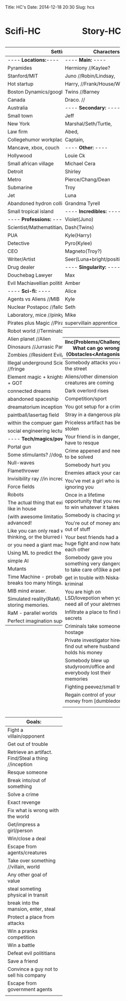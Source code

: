 Title: HC's
Date: 2014-12-18 20:30
Slug: hcs

<div style="width:50%; float: left;"> <h1>Scifi-HC</h1></div>
<div style="width:50%; float: left;"> <h1>Story-HC</h1></div>

<div style="clear:both;"></div>

| Settings                                                                   |
|----------------------------------------------------------------------------|
| ---- **Locations:**----                                                    |
| Pyramides                                                                  |
| Stanford/MIT                                                               |
| Hot startup                                                                |
| Boston Dynamics/google R&D                                                 |
| Canada                                                                     |
| Australia                                                                  |
| Small town                                                                 |
| New York                                                                   |
| Law firm                                                                   |
| Collegehumor workplace                                                     |
| Mancave, xbox, couch                                                       |
| Hollywood                                                                  |
| Small african village                                                      |
| Detroit                                                                    |
| Metro                                                                      |
| Submarine                                                                  |
| Jet                                                                        |
| Abandoned hydron collider or such                                          |
| Small tropical island                                                      |
| ---- **Professions:** ----                                                 |
| Scientist/Mathematitian/Engineer/Programmre                                |
| PUA                                                                        |
| Detective                                                                  |
| CEO                                                                        |
| Writer/Artist                                                              |
| Drug dealer                                                                |
| Douchebag Lawyer                                                           |
| Evil Machiavellian polititian(in any field)                                |
| ---- **Sci-fi:** ----                                                      |
| Agents vs Aliens //MIB                                                     |
| Nuclear Postapoc //fallout                                                 |
| Laboratory, mice //pinky and brain/ratotuille                              |
| Pirates plus Magic //Pirates of the Carribean                              |
| Robot world //Terminator/WALL-E                                            |
| Alien planet //Alien                                                       |
| Dinosaurs //Jurrasic Parck, land before time                               |
| Zombies //Resident Evil/Walking Dead                                       |
| Illegal underground Science research lab. //fringe                         |
| Element magic + knights/fantasy //Airbender + GOT                          |
| connected dreams                                                           |
| abandoned spaceship                                                        |
| dreamatorium inception                                                     |
| paintball/lasertag field                                                   |
| within the compuer game                                                    |
| social engineering lecture                                                 |
| ---- **Tech/magics/powers:** ----                                          |
| Portal gun                                                                 |
| Some stimulants? //dog, rick and morty...                                  |
| Null-waves                                                                 |
| Flamethrower                                                               |
| Invisibility ray //in incredibles                                          |
| Force fields                                                               |
| Robots                                                                     |
| The actual thing that exists, MRI brain images like in house               |
| (with awesome limitations too, even if more advanced!                      |
| Like you can only read what the person is thinking, or the blurred images, |
| or you need a giant machine)                                               |
| Using ML to predict the future                                             |
| simple AI                                                                  |
| Mutants                                                                    |
| Time Machine - probably unnecessary, breaks too many htings.               |
| MIB mind eraser.                                                           |
| Simulated reality(RaM). + mind reading = storing memories.                 |
| RaM - parallel worlds                                                      |
| Perfect imagination superpower                                             |





| Characters                          |
|-------------------------------------|
| ---- **Main:** ----                 |
| Hermiony //Kaylee?                  |
| Juno     //Robin/Lindsay,           |
| Harry,   //Frank/House/WW/etc       |
| Twins    //Barney                   |
| Draco.   //                         |
| ---- **Secondary:** ----            |
| Jeff                                |
| Marshal/Seth/Turtle,                |
| Abed,                               |
| Captain,                            |
| ---- **Other:** ----                |
| Louie Ck                            |
| Michael Cera                        |
| Shirley                             |
| Pierce/Chang/Dean                   |
| Troy                                |
| Luna                                |
| Grandma Tyrell                      |
| ---- **Incredibles:** ----          |
| Violet(Juno)                        |
| Dash(Twins)                         |
| Kyle(Harry)                         |
| Pyro(Kylee)                         |
| Magneto(Troy?)                      |
| Seer(Luna+bright/positive/cheerful) |
| ---- **Singularity:** ----          |
| Max                                 |
| Amber                               |
| Alice                               |
| Kyle                                |
| Seth                                |
| Mike                                |
| supervillain apprentice             |



<!-- # Story-HC -->

| IInc(Problems/Challenges). What can go wrong? (Obstacles<Antagonists?) |
|------------------------------------------------------------------------|
| Somebody attacks you on the street                                     |
| Aliens/other dimension creatures are coming                            |
| Dark overlord rises                                                    |
| Competition/sport                                                      |
| You got setup for a crime                                              |
| Stray in a dangerous place                                             |
| Priceless artifact has been stolen                                     |
| Your friend is in danger, have to resque                               |
| Crime appened and needs to be solved                                   |
| Somebody hurt you                                                      |
| Enemies attack your castle                                             |
| You've met a girl who is ignoring you                                  |
| Once in a lifetime opportunity that you need to win whatever it takes  |
| Somebody is chacing you                                                |
| You're out of money and out of stuff                                   |
| Your best friends had a huge fight and now hate each other             |
| Somebody gave you something very dangerous to take care of(like a pet) |
| get in touble with Niska-kriminal                                      |
| You are high on LSD/lovepotion when you need all of your aletrness     |
| Infiltrate a place to find it's secrets                                |
| Criminals take someone hostage                                         |
| Private investigator hired to find out where husband holds his money   |
| Somebody blew up studyroom/office and everybody lost their memories    |
| Fighting peevez/small troll                                            |
| Regain control of your money from [dumbledor]                          |
|                                                                        |

<!--
| Obstacles? |
|------------|
| ....       |

| Antagonists?(motivations?) |
|----------------------------|
| ....                       |
-->

| Goals:                                               |
|------------------------------------------------------|
| Fight a villain/opponent                             |
| Get out of trouble                                   |
| Retrieve an artifact. Find/Steal a thing //inception |
| Resque someone                                       |
| Break into/out of something                          |
| Solve a crime                                        |
| Exact revenge                                        |
| Fix what is wrong with the world                     |
| Get/impress a girl/person                            |
| Win/close a deal                                     |
| Escape from agents/creatures                         |
| Take over something //villain, world                 |
| Any other goal of value                              |
| steal someting physical in transit                   |
| break into the mansion, enter, steal                 |
| Protect a place from attacks                         |
| Win a pranks competition                             |
| Win a battle                                         |
| Defeat evil polititians                              |
| Save a friend                                        |
| Convince a guy not to sell his company               |
| Escape from government agents                        |
|                                                      |




<div style="clear:both;"></div>


<style>
table {
float:left;
max-width: 37.3%; /* 33.3%; */
}

#set-height {
max-height: 50px;
overflow:hidden;
}

.row {
    max-width: 80%;
}
</style>
